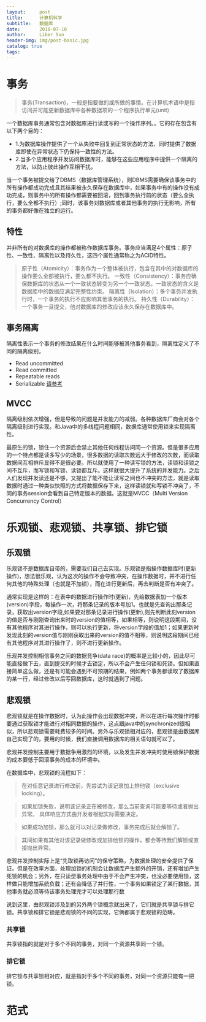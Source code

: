 ```yaml
---
layout:     post
title:      计算机科学
subtitle:   数据库
date:       2018-07-10
author:     Liber Sun
header-img: img/post-basic.jpg
catalog: true
tags:
---
```

# 事务
>事务(Transaction)，一般是指要做的或所做的事情。在计算机术语中是指访问并可能更新数据库中各种数据项的一个程序执行单元(unit)

一个数据库事务通常包含对数据库进行读或写的一个操作序列。。它的存在包含有以下两个目的：
- 1.为数据库操作提供了一个从失败中回复到正常状态的方法，同时提供了数据库即使在异常状态下仍保持一致性的方法。
- 2.当多个应用程序并发访问数据库时，能够在这些应用程序中提供一个隔离的方法，以防止彼此操作互相干扰。


当一个事务被提交给了DBMS（数据库管理系统），则DBMS需要确保该事务中的所有操作都成功完成且其结果被永久保存在数据库中，如果事务中有的操作没有成功完成，则事务中的所有操作都需要被回滚，回到事务执行前的状态（要么全执行，要么全都不执行）;同时，该事务对数据库或者其他事务的执行无影响，所有的事务都好像在独立的运行。 

## 特性
并非所有的对数据库的操作都被称作数据库事务。事务应当满足4个属性：原子性、一致性、隔离性以及持久性，这四个属性通常称之为ACID特性。
>原子性（Atomicity）：事务作为一个整体被执行，包含在其中的对数据库的操作要么全部被执行，要么都不执行。
>一致性（Consistency）：事务应确保数据库的状态从一个一致状态转变为另一个一致状态。一致状态的含义是数据库中的数据应满足完整性约束。
>隔离性（Isolation）：多个事务并发执行时，一个事务的执行不应影响其他事务的执行。
>持久性（Durability）：一个事务一旦提交，他对数据库的修改应该永久保存在数据库中。

## 事务隔离
隔离性表示一个事务的修改结果在什么时间能够被其他事务看到，隔离性定义了不同的隔离级别，
- Read uncommitted 
- Read committed  
- Repeatable reads
- Serializable
[请参考](http://www.hollischuang.com/archives/943)

## MVCC
隔离级别依次增强，但是导致的问题是并发能力的减弱。各种数据库厂商会对各个隔离级别进行实现。和Java中的多线程问题相同，数据库通常使用锁来实现隔离性。

最原生的锁，锁住一个资源后会禁止其他任何线程访问同一个资源。但是很多应用的一个特点都是读多写少的场景，很多数据的读取次数远大于修改的次数，而读取数据间互相排斥显得不是很必要。所以就使用了一种读写锁的方法，读锁和读锁之间不互斥，而写锁和写锁、读锁都互斥。这样就很大提升了系统的并发能力。之后人们发现并发读还是不够，又提出了能不能让读写之间也不冲突的方法，就是读取数据时通过一种类似快照的方式将数据保存下来，这样读锁就和写锁不冲突了，不同的事务session会看到自己特定版本的数据。这就是MVCC（Multi Version Concurrency Control）





# 乐观锁、悲观锁、共享锁、排它锁
## 乐观锁
乐观锁不是数据库自带的，需要我们自己去实现。乐观锁是指操作数据库时(更新操作)，想法很乐观，认为这次的操作不会导致冲突，在操作数据时，并不进行任何其他的特殊处理（也就是不加锁），而在进行更新后，再去判断是否有冲突了。

通常实现是这样的：在表中的数据进行操作时(更新)，先给数据表加一个版本(version)字段，每操作一次，将那条记录的版本号加1。也就是先查询出那条记录，获取出version字段,如果要对那条记录进行操作(更新),则先判断此刻version的值是否与刚刚查询出来时的version的值相等，如果相等，则说明这段期间，没有其他程序对其进行操作，则可以执行更新，将version字段的值加1；如果更新时发现此刻的version值与刚刚获取出来的version的值不相等，则说明这段期间已经有其他程序对其进行操作了，则不进行更新操作。

乐观并发控制相信事务之间的数据竞争(data race)的概率是比较小的，因此尽可能直接做下去，直到提交的时候才去锁定，所以不会产生任何锁和死锁。但如果直接简单这么做，还是有可能会遇到不可预期的结果，例如两个事务都读取了数据库的某一行，经过修改以后写回数据库，这时就遇到了问题。

## 悲观锁
悲观锁就是在操作数据时，认为此操作会出现数据冲突，所以在进行每次操作时都要通过获取锁才能进行对相同数据的操作，这点跟java中的synchronized很相似，所以悲观锁需要耗费较多的时间。另外与乐观锁相对应的，悲观锁是由数据库自己实现了的，要用的时候，我们直接调用数据库的相关语句就可以了。

悲观并发控制主要用于数据争用激烈的环境，以及发生并发冲突时使用锁保护数据的成本要低于回滚事务的成本的环境中。

在数据库中，悲观锁的流程如下：
>在对任意记录进行修改前，先尝试为该记录加上排他锁（exclusive locking）。

>如果加锁失败，说明该记录正在被修改，那么当前查询可能要等待或者抛出异常。 具体响应方式由开发者根据实际需要决定。

>如果成功加锁，那么就可以对记录做修改，事务完成后就会解锁了。

>其间如果有其他对该记录做修改或加排他锁的操作，都会等待我们解锁或直接抛出异常。


悲观并发控制实际上是“先取锁再访问”的保守策略，为数据处理的安全提供了保证。但是在效率方面，处理加锁的机制会让数据库产生额外的开销，还有增加产生死锁的机会；另外，在只读型事务处理中由于不会产生冲突，也没必要使用锁，这样做只能增加系统负载；还有会降低了并行性，一个事务如果锁定了某行数据，其他事务就必须等待该事务处理完才可以处理那行数

说到这里，由悲观锁涉及到的另外两个锁概念就出来了，它们就是共享锁与排它锁。共享锁和排它锁是悲观锁的不同的实现，它俩都属于悲观锁的范畴。
### 共享锁
共享锁指的就是对于多个不同的事务，对同一个资源共享同一个锁。
### 排它锁
排它锁与共享锁相对应，就是指对于多个不同的事务，对同一个资源只能有一把锁。



# 范式
